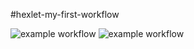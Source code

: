 #hexlet-my-first-workflow

![example workflow](https://github.com/github/docs/actions/workflows/main.yml/badge.svg)
![example workflow](https://github.com/youryCh/hexlet-my-first-workflow/avtions/workflows/hello-world.yml/badge.svg)
